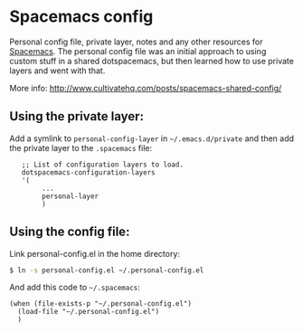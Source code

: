 # Spacemacs config

Personal config file, private layer, notes and any other resources for [Spacemacs](http://spacemacs.org/). The personal config file was an initial approach to using custom stuff in a shared dotspacemacs, but then learned how to use private layers and went with that.

More info:
http://www.cultivatehq.com/posts/spacemacs-shared-config/

## Using the private layer:

Add a symlink to `personal-config-layer` in `~/.emacs.d/private` and then add the private layer to the `.spacemacs` file:

```elisp
   ;; List of configuration layers to load.
   dotspacemacs-configuration-layers
   '(
        ...
        personal-layer
        )
```


## Using the config file:

Link personal-config.el in the home directory:

```bash
$ ln -s personal-config.el ~/.personal-config.el
```

And add this code to `~/.spacemacs`:
```elisp
(when (file-exists-p "~/.personal-config.el")
  (load-file "~/.personal-config.el")
  )
```
